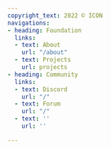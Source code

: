 ```yaml
---
copyright_text: 2022 © ICON
navigations:
- heading: Foundation
  links:
  - text: About
    url: "/about"
  - text: Projects
    url: projects
- heading: Community
  links:
  - text: Discord
    url: "/"
  - text: Forum
    url: "/"
  - text: ''
    url: ''

---
```

